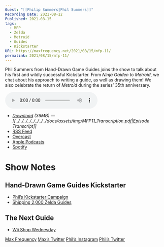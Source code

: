 ```yaml
---
Guest: "[[Philip Summers|Phil Summers]]"
Recording Date: 2021-08-12
Published: 2021-08-15
tags:
  - MFP
  - Zelda
  - Metroid
  - Guides
  - Kickstarter
URL: https://maxfrequency.net/2021/08/15/mfp-11/
permalink: 2021/08/15/mfp-11/
---
```

Phil Summers from Hand-Drawn Game Guides joins the show to talk about his first and wildly successful Kickstarter. From *Ninja Gaiden* to *Metroid*, we chat about his approach to writing a guide, as well as drawing them! We also celebrate the return of *Metroid* during the series’ 35th anniversary.

<audio controls>
  <source src="https://traffic.libsyn.com/maxfrequency/MF11_Final.mp3">
</audio>

- *[Download](https://traffic.libsyn.com/maxfrequency/MF11_Final.mp3) (36MB)  — [[../../../../../../../../docs/assets/img/MFP11_Transcription.pdf|Episode Transcript]]*
- [RSS Feed](https://maxfrequency.libsyn.com/rss)
- [Overcast](https://overcast.fm/itunes1557043396)
- [Apple Podcasts](https://podcasts.apple.com/us/podcast/the-max-frequency-podcast/id1557043396)
- [Spotify](https://open.spotify.com/show/3W1LwBNmhZ6s5QmQViWXKn)

# Show Notes
## Hand-Drawn Game Guides Kickstarter

- [Phil’s Kickstarter Campaign](https://www.kickstarter.com/projects/handdrawngameguides/hand-drawn-game-guides)
- [Shipping 2,000 Zelda Guides](https://www.instagram.com/heyphilsummers/?hl=en)
## The Next Guide

- [Wii Shop Wednesday](https://youtu.be/B_qnI1WrlnU)

[Max Frequency](https://maxfrequency.net/)
[Max’s Twitter](https://www.twitter.com/MaxRoberts143)
[Phil’s Instagram](https://www.instagram.com/heyphilsummers/?hl=en)
[Phil’s Twitter](https://twitter.com/heyphilsummers)